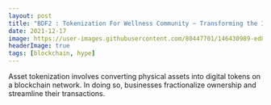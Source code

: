 ```yaml
---
layout: post
title: "BDF2 : Tokenization For Wellness Community ~ Transforming the Industry "
date: 2021-12-17
image: https://user-images.githubusercontent.com/80447701/146430989-ed8c9f54-f7c6-418e-a006-56c94641ea5e.png
headerImage: true
tags: [blockchain, hype] 
---
```


Asset tokenization involves converting physical assets into digital tokens on a blockchain network. In doing so, businesses
fractionalize ownership and streamline their transactions. 
